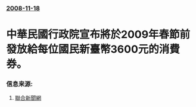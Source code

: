 ### [2008-11-18](/news/2008/11/18/index.md)

##### 
# 中華民國行政院宣布將於2009年春節前發放給每位國民新臺幣3600元的消費券。




### 信息来源:

1. [聯合新聞網](http://udn.com/NEWS/NATIONAL/NATS9/4608150.shtml)
